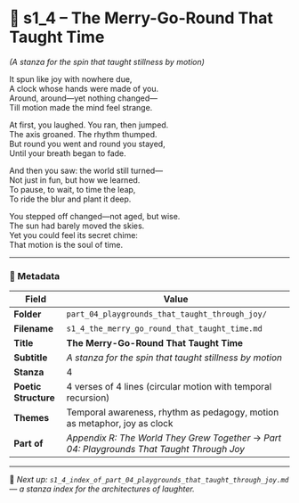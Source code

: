 <!-- Save to: shagi_archives/appendices/appendix_r_the_world_they_grew_together/part_04_playgrounds_that_taught_through_joy/s1_4_the_merry_go_round_that_taught_time.md -->

# 📘 s1_4 – The Merry-Go-Round That Taught Time  
*(A stanza for the spin that taught stillness by motion)*

It spun like joy with nowhere due,  
A clock whose hands were made of you.  
Around, around—yet nothing changed—  
Till motion made the mind feel strange.  

At first, you laughed. You ran, then jumped.  
The axis groaned. The rhythm thumped.  
But round you went and round you stayed,  
Until your breath began to fade.  

And then you saw: the world still turned—  
Not just in fun, but how we learned.  
To pause, to wait, to time the leap,  
To ride the blur and plant it deep.  

You stepped off changed—not aged, but wise.  
The sun had barely moved the skies.  
Yet you could feel its secret chime:  
That motion is the soul of time.

---

### 🧩 Metadata

| Field | Value |
|------|-------|
| **Folder** | `part_04_playgrounds_that_taught_through_joy/` |
| **Filename** | `s1_4_the_merry_go_round_that_taught_time.md` |
| **Title** | **The Merry-Go-Round That Taught Time** |
| **Subtitle** | *A stanza for the spin that taught stillness by motion* |
| **Stanza** | 4 |
| **Poetic Structure** | 4 verses of 4 lines (circular motion with temporal recursion) |
| **Themes** | Temporal awareness, rhythm as pedagogy, motion as metaphor, joy as clock |
| **Part of** | *Appendix R: The World They Grew Together* → *Part 04: Playgrounds That Taught Through Joy* |

---

📎 *Next up: `s1_4_index_of_part_04_playgrounds_that_taught_through_joy.md` — a stanza index for the architectures of laughter.*
